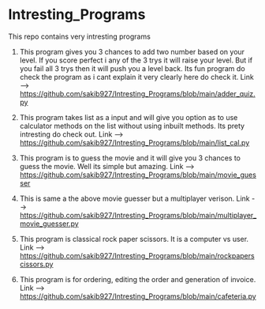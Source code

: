 # Intresting_Programs

This repo contains very intresting programs 

1) This program gives you 3 chances to add two number based on your level. If you score perfect i any of the 3 trys it will raise your level. But if you fail all 3 trys then it will push you a level back. Its fun program do check the program as i cant explain it very clearly here do check it.
Link --> https://github.com/sakib927/Intresting_Programs/blob/main/adder_quiz.py

2) This program takes list as a input and will give you option as to use calculator methods on the list without using inbuilt methods. Its prety intresting do check out.
Link --> https://github.com/sakib927/Intresting_Programs/blob/main/list_cal.py

3) This program is to guess the movie and it will give you 3 chances to guess the movie. Well its simple but amazing.
Link --> https://github.com/sakib927/Intresting_Programs/blob/main/movie_guesser

4) This is same a the above movie guesser but a multiplayer verison. 
Link --> https://github.com/sakib927/Intresting_Programs/blob/main/multiplayer_movie_guesser.py

5) This program is classical rock paper scissors. It is a computer vs user.
Link --> https://github.com/sakib927/Intresting_Programs/blob/main/rockpaperscissors.py

6) This program is for ordering, editing the order and generation of invoice.
Link --> https://github.com/sakib927/Intresting_Programs/blob/main/cafeteria.py
